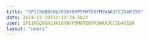 ```yaml
---
title: "SP11XGQ9SHSJK16YBVP5MHTE8FM3WAA3CC1G4R1D9"
date: 2024-12-10T12:13:24.502Z
user: SP11XGQ9SHSJK16YBVP5MHTE8FM3WAA3CC1G4R1D9
layout: "users"
---
```

    